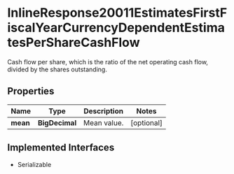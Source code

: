 

# InlineResponse20011EstimatesFirstFiscalYearCurrencyDependentEstimatesPerShareCashFlow

Cash flow per share, which is the ratio of the net operating cash flow, divided by the shares outstanding.

## Properties

Name | Type | Description | Notes
------------ | ------------- | ------------- | -------------
**mean** | **BigDecimal** | Mean value. |  [optional]


## Implemented Interfaces

* Serializable


